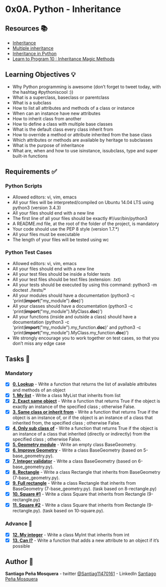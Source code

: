 # 0x0A. Python - Inheritance
## Resources :books:

* [Inheritance](https://intranet.hbtn.io/rltoken/E2Bs3bxX8GuSEKuWqswU7g)
* [Multiple inheritance](https://intranet.hbtn.io/rltoken/auwnZOKkBZ97JaLtrMryuA)
* [Inheritance in Python](https://intranet.hbtn.io/rltoken/ycewwwPmDpXqRp2R1FW51w)
* [Learn to Program 10 : Inheritance Magic Methods](https://intranet.hbtn.io/rltoken/F8LUzmvPI4yur1Z37ZM1fQ)

## Learning Objectives :bulb:
* Why Python programming is awesome (don’t forget to tweet today, with the hashtag #pythoniscool :))
* What is a superclass, baseclass or parentclass
* What is a subclass
* How to list all attributes and methods of a class or instance
* When can an instance have new attributes
* How to inherit class from another
* How to define a class with multiple base classes
* What is the default class every class inherit from
* How to override a method or attribute inherited from the base class
* Which attributes or methods are available by heritage to subclasses
* What is the purpose of inheritance
* What are, when and how to use isinstance, issubclass, type and super built-in functions

## Requirements :white_check_mark:

### Python Scripts
* Allowed editors: vi, vim, emacs
* All your files will be interpreted/compiled on Ubuntu 14.04 LTS using python3 (version 3.4.3)
* All your files should end with a new line
* The first line of all your files should be exactly #!/usr/bin/python3
* A README.md file, at the root of the folder of the project, is mandatory
* Your code should use the PEP 8 style (version 1.7.*)
* All your files must be executable
* The length of your files will be tested using wc
### Python Test Cases
* Allowed editors: vi, vim, emacs
* All your files should end with a new line
* All your test files should be inside a folder tests
* All your test files should be text files (extension: .txt)
* All your tests should be executed by using this command: python3 -m doctest ./tests/*
* All your modules should have a documentation (python3 -c 'print(__import__("my_module").__doc__)')
* All your classes should have a documentation (python3 -c 'print(__import__("my_module").MyClass.__doc__)')
* All your functions (inside and outside a class) should have a documentation (python3 -c 'print(__import__("my_module").my_function.__doc__)' and python3 -c 'print(__import__("my_module").MyClass.my_function.__doc__)')
* We strongly encourage you to work together on test cases, so that you don’t miss any edge case

## Tasks :page_with_curl:
### Mandatory
- [x] **[0. Lookup](./0-lookup.py)** - Write a function that returns the list of available attributes and methods of an object
- [x] **[1. My list](./1-my_list.py)** - Write a class MyList that inherits from list
- [x] **[2. Exact same object](./2-is_same_class.py)** - Write a function that returns True if the object is exactly an instance of the specified class ; otherwise False.
- [x] **[3. Same class or inherit from](./3-is_kind_of_class.py)** - Write a function that returns True if the object is an instance of, or if the object is an instance of a class that inherited from, the specified class ; otherwise False.
- [x] **[4. Only sub class of](./4-inherits_from.py)** - Write a function that returns True if the object is an instance of a class that inherited (directly or indirectly) from the specified class ; otherwise False.
- [x] **[5. Geometry module](./5-base_geometry.py)** - Write an empty class BaseGeometry.
- [x] **[6. Improve Geometry](./6-base_geometry.py)** - Write a class BaseGeometry (based on 5-base_geometry.py).
- [x] **[7. Integer validator](./7-base_geometry.py)** - Write a class BaseGeometry (based on 6-base_geometry.py).
- [x] **[8. Rectangle](./8-rectangle.py)** - Write a class Rectangle that inherits from BaseGeometry (7-base_geometry.py).
- [x] **[9. Full rectangle](./9-rectangle.py)** - Write a class Rectangle that inherits from BaseGeometry (7-base_geometry.py). (task based on 8-rectangle.py)
- [x] **[10. Square #1](./10-square.py)** - Write a class Square that inherits from Rectangle (9-rectangle.py)
- [x] **[11. Square #2](./11-square.py)** - Write a class Square that inherits from Rectangle (9-rectangle.py). (task based on 10-square.py).
### Advance :muscle:
- [x] **[12. My integer](./100-my_int.py)** - Write a class MyInt that inherits from int
- [x] **[13. Can I?](./101-add_attribute.py)** - Write a function that adds a new attribute to an object if it’s possible

## Author :pencil:
**Santiago Peña Mosquera** - twitter [@Santiag11470161](https://twitter.com/Santiag11470161) - LinkedIn [Santiago Peña Mosquera](https://www.linkedin.com/in/santiago-pe%C3%B1a-mosquera-abaa20196/)
